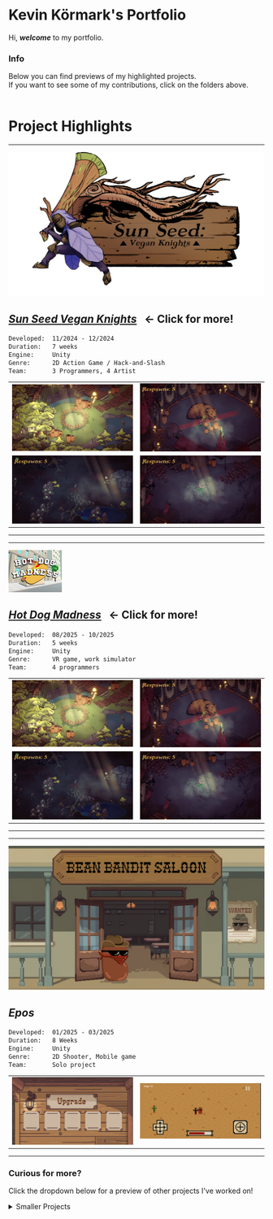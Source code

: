 # Kevin Körmark's Portfolio

Hi, ___welcome___ to my portfolio.

### Info

Below you can find previews of my highlighted projects. <br>
If you want to see some of my contributions, click on the folders above. <br>
<br>

# Project Highlights
---

![sunseed_banner](/_Images/ZmxUP5.png)


## [___Sun Seed Vegan Knights___](/Sunseed) &nbsp; ← Click for more!

```
Developed:  11/2024 - 12/2024
Duration:   7 weeks
Engine:     Unity
Genre:      2D Action Game / Hack-and-Slash
Team:       3 Programmers, 4 Artist
```

<table>
  <tr>
    <td width="50%"><img src="/PortfolioBilder/MenuScreenTemp.png" /></td>
    <td width="50%"><img src="/PortfolioBilder/sunseed2.png" /></td>
  </tr>
  <tr>
    <td width="50%"><img src="/PortfolioBilder/sunseed3.png" /></td>
    <td width="50%"><img src="/PortfolioBilder/sunseed1.png" /></td>
  </tr>
</table>

---
---

![sunseed_banner](/PortfolioBilder/Hotdogicon.png)


## [___Hot Dog Madness___](/HotdogMadness) &nbsp; ← Click for more!

```
Developed:  08/2025 - 10/2025
Duration:   5 weeks
Engine:     Unity
Genre:      VR game, work simulator
Team:       4 programmers
```

<table>
  <tr>
    <td width="50%"><img src="/PortfolioBilder/MenuScreenTemp.png" /></td>
    <td width="50%"><img src="/PortfolioBilder/sunseed2.png" /></td>
  </tr>
  <tr>
    <td width="50%"><img src="/PortfolioBilder/sunseed3.png" /></td>
    <td width="50%"><img src="/PortfolioBilder/sunseed1.png" /></td>
  </tr>
</table>

---
---

![bandit_banner](/PortfolioBilder/beanbandit.png)

## ___Epos___

```
Developed:  01/2025 - 03/2025
Duration:   8 Weeks
Engine:     Unity 
Genre:      2D Shooter, Mobile game
Team:       Solo project
```

<table>
  <tr>
    <td width="50%"><img src="/PortfolioBilder/upgrade.png" /></td>
    <td width="50%"><img src="/PortfolioBilder/bandit1.png" /></td>
  </tr>
</table>

---

### Curious for more?
Click the dropdown below for a preview of other projects I've worked on!
<br>
<details>
  <summary>Smaller Projects</summary>

### DrawQuick!
<table>
  <tr>
    <td width="50%"><img src="/_Images/drawquick_banner.png" /></td>
    <td width="50%"><img src="/_Images/drawquick_gameplay.png" /></td>
  </tr>
</table>

```
Developed:  01/2024 - 02/2024
Duration:   4 Weeks
Engine:     Unity
Genre:      Mobile Online Multiplayer
Team:       1 Programmer
```
### Where's The Family  
<table>
  <tr>
    <td width="50%"><img src="/_Images/wheresthefamilymenu.png" /></td>
    <td width="50%"><img src="/_GIFs/wheresthefamily_gameplay.gif" /></td>
  </tr>
</table>

```
Developed:  10/2023
Duration:   3 days
Engine:     Unity
Genre:      Platformer
Team:       3 Programmers, 2 Artists
```
### Fowl Play
<table>
  <tr>
    <td width="50%"><img src="/_GIFs/fowlplay_intro.gif" /></td>
    <td width="50%"><img src="/_GIFs/fowlplay_gameplay.gif" /></td>
  </tr>
</table>

```
Developed:  09/2023
Duration:   3 days
Engine:     Unity
Genre:      Bullet Hell (?)
Team:       2 Programmers, 2 Artists
```

</details>

<br>
